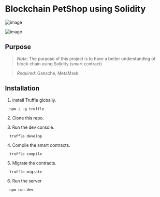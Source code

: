 # Blockchain PetShop using Solidity


![image](https://user-images.githubusercontent.com/87864058/155996028-46228b3e-148e-4645-bbba-9ee1575d504d.png)

![image](https://user-images.githubusercontent.com/87864058/156000058-b7c5b8ad-4feb-47d8-801f-8154a4588a9b.png)

## Purpose

> *Note:* The purpose of this project is to have a better understanding of block-chain using Solidity (smart contract)


> *Required:* Ganache, MetaMask


## Installation

1. Install Truffle globally.

```
  npm i -g truffle
```

2. Clone this repo.


3. Run the dev console.

```
  truffle develop
```
4. Compile the smart contracts.

```
  truffle compile
```  

5. Migrate the contracts.

```
  truffle migrate
```  


6. Run the server
```
  npm run dev
```
